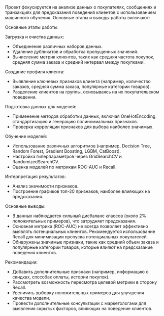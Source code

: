 Проект фокусируется на анализе данных о покупателях, сообщениях и транзакциях для предсказания поведения клиентов с использованием машинного обучения. Основные этапы и выводы работы включают:

Основные этапы работы:

Загрузка и очистка данных:

- Объединение различных наборов данных.
- Удаление дубликатов и обработка пропущенных значений.
- Вычисление метрик клиентов, таких как средняя частота покупок, средняя сумма заказа и средний интервал между покупками.

Создание профиля клиента:

- Выявление ключевых признаков клиента (например, количество заказов, средняя сумма заказа, популярные категории товаров).
- Разделение клиентов на группы, основываясь на их покупательском поведении.

Подготовка данных для моделей:

- Применение методов обработки данных, включая OneHotEncoding, стандартизацию и генерацию полиномиальных признаков.
- Проверка корреляции признаков для выбора наиболее значимых.

Обучение моделей:

- Использование различных алгоритмов (например, Decision Tree, Random Forest, Gradient Boosting, LGBM, CatBoost).
- Настройка гиперпараметров через GridSearchCV и RandomizedSearchCV.
- Оценка моделей по метрикам ROC-AUC и Recall.

Интерпретация результатов:

- Анализ значимости признаков.
- Построение графиков топ-20 признаков, наиболее влияющих на предсказания.


Основные выводы:
- В данных наблюдается сильный дисбаланс классов (около 2% положительных примеров), что затрудняет предсказания.
- Основная метрика (ROC-AUC) не всегда позволяет эффективно выявлять потенциальных клиентов. Рекомендуется использование Recall для минимизации пропуска потенциальных покупателей.
- Обнаружены значимые признаки, такие как средний объем заказа и популярные категории товаров, которые влияют на предсказание поведения клиентов.

Рекомендации:
- Добавить дополнительные признаки (например, информацию о скидках, способах оплаты, истории покупок).
- Рассмотреть возможность пересмотра целевой метрики в сторону Recall.
- Увеличить выборку положительных примеров для улучшения качества модели.
- Провести дополнительные консультации с маркетологами для выявления скрытых факторов, влияющих на поведение клиентов.
